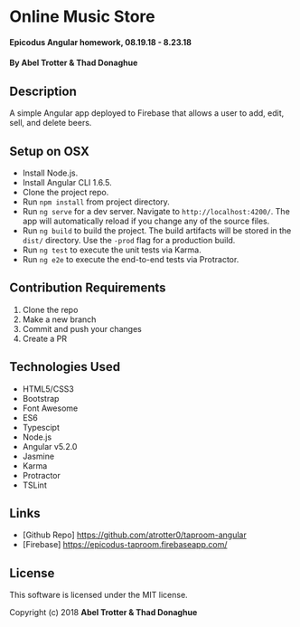 # Online Music Store

#### Epicodus Angular homework, 08.19.18 - 8.23.18

#### By Abel Trotter & Thad Donaghue

## Description

A simple Angular app deployed to Firebase that allows a user to add, edit, sell, and delete beers. 

## Setup on OSX

* Install Node.js.
* Install Angular CLI 1.6.5.
* Clone the project repo.
* Run `npm install` from project directory.
* Run `ng serve` for a dev server. Navigate to `http://localhost:4200/`. The app will automatically reload if you change any of the source files.
* Run `ng build` to build the project. The build artifacts will be stored in the `dist/` directory. Use the `-prod` flag for a production build.
* Run `ng test` to execute the unit tests via Karma.
* Run `ng e2e` to execute the end-to-end tests via Protractor.

## Contribution Requirements

1. Clone the repo
1. Make a new branch
1. Commit and push your changes
1. Create a PR

## Technologies Used

* HTML5/CSS3
* Bootstrap
* Font Awesome
* ES6
* Typescipt
* Node.js
* Angular v5.2.0
* Jasmine
* Karma
* Protractor
* TSLint

## Links

* [Github Repo] https://github.com/atrotter0/taproom-angular
* [Firebase] https://epicodus-taproom.firebaseapp.com/

## License

This software is licensed under the MIT license.

Copyright (c) 2018 **Abel Trotter & Thad Donaghue**
